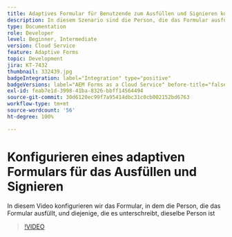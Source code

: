 ```yaml
---
title: Adaptives Formular für Benutzende zum Ausfüllen und Signieren konfigurieren
description: In diesem Szenario sind die Person, die das Formular ausfüllt, und die Person, die es unterschreibt, identisch.
type: Documentation
role: Developer
level: Beginner, Intermediate
version: Cloud Service
feature: Adaptive Forms
topic: Development
jira: KT-7432
thumbnail: 332439.jpg
badgeIntegration: label="Integration" type="positive"
badgeVersions: label="AEM Forms as a Cloud Service" before-title="false"
exl-id: feab7e1d-3998-41ba-8326-bbff14564494
source-git-commit: 30d6120ec99f7a95414dbc31c0cb002152bd6763
workflow-type: tm+mt
source-wordcount: '56'
ht-degree: 100%

---
```


# Konfigurieren eines adaptiven Formulars für das Ausfüllen und Signieren


In diesem Video konfigurieren wir das Formular, in dem die Person, die das Formular ausfüllt, und diejenige, die es unterschreibt, dieselbe Person ist

>[!VIDEO](https://video.tv.adobe.com/v/332439?quality=12&learn=on)
